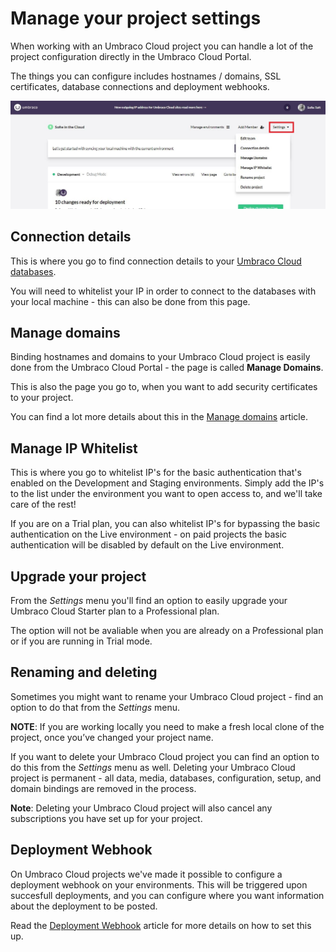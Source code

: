 # Manage your project settings

When working with an Umbraco Cloud project you can handle a lot of the project configuration directly in the Umbraco Cloud Portal.

The things you can configure includes hostnames / domains, SSL certificates, database connections and deployment webhooks.

![settings](images/settings.jpg)

## Connection details

This is where you go to find connection details to your [Umbraco Cloud databases](../../Databases).

You will need to whitelist your IP in order to connect to the databases with your local machine - this can also be done from this page.

## Manage domains

Binding hostnames and domains to your Umbraco Cloud project is easily done from the Umbraco Cloud Portal - the page is called **Manage Domains**.

This is also the page you go to, when you want to add security certificates to your project.

You can find a lot more details about this in the [Manage domains](../Manage-Domains) article.

## Manage IP Whitelist

This is where you go to whitelist IP's for the basic authentication that's enabled on the Development and Staging environments. Simply add the IP's to the list under the environment you want to open access to, and we'll take care of the rest!

If you are on a Trial plan, you can also whitelist IP's for bypassing the basic authentication on the Live environment - on paid projects the basic authentication will be disabled by default on the Live environment.

## Upgrade your project

From the *Settings* menu you'll find an option to easily upgrade your Umbraco Cloud Starter plan to a Professional plan.

The option will not be avaliable when you are already on a Professional plan or if you are running in Trial mode.

## Renaming and deleting

Sometimes you might want to rename your Umbraco Cloud project - find an option to do that from the *Settings* menu. 

**NOTE**: If you are working locally you need to make a fresh local clone of the project, once you’ve changed your project name.

If you want to delete your Umbraco Cloud project you can find an option to do this from the *Settings* menu as well. Deleting your Umbraco Cloud project is permanent - all data, media, databases, configuration, setup, and domain bindings are removed in the process.

**Note**: Deleting your Umbraco Cloud project will also cancel any subscriptions you have set up for your project.

## Deployment Webhook

On Umbraco Cloud projects we've made it possible to configure a deployment webhook on your environments. This will be triggered upon succesfull deployments, and you can configure where you want information about the deployment to be posted.

Read the [Deployment Webhook](../../Deployment/Deployment-webhook) article for more details on how to set this up.